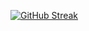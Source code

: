 [![GitHub Streak](https://streak-stats.demolab.com?user=AAWDAAWfwfAFAAWF&theme=android-dark&hide_border=true)](https://git.io/streak-stats)
